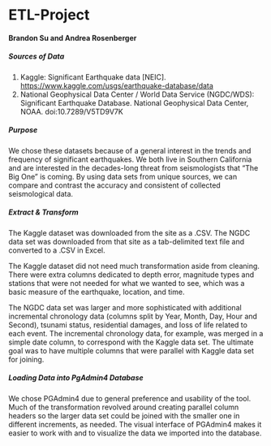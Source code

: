 # ETL-Project
#### Brandon Su and Andrea Rosenberger

##### Sources of Data 
1.	Kaggle: Significant Earthquake data [NEIC]. https://www.kaggle.com/usgs/earthquake-database/data
2.	National Geophysical Data Center / World Data Service (NGDC/WDS): Significant Earthquake Database. National Geophysical Data Center, NOAA. doi:10.7289/V5TD9V7K

##### Purpose
We chose these datasets because of a general interest in the trends and frequency of significant earthquakes. We both live in Southern California and are interested in the decades-long threat from seismologists that “The Big One” is coming.  By using data sets from unique sources, we can compare and contrast the accuracy and consistent of collected seismological data.

##### Extract & Transform
The Kaggle dataset was downloaded from the site as a .CSV.  The NGDC data set was downloaded from that site as a tab-delimited text file and converted to a .CSV in Excel.

The Kaggle dataset did not need much transformation aside from cleaning. There were extra columns dedicated to depth error, magnitude types and stations that were not needed for what we wanted to see, which was a basic measure of the earthquake, location, and time. 

The NGDC data set was larger and more sophisticated with additional incremental chronology data (columns split by Year, Month, Day, Hour and Second), tsunami status, residential damages, and loss of life related to each event.  The incremental chronology data, for example, was merged in a simple date column, to correspond with the Kaggle data set. The ultimate goal was to have multiple columns that were parallel with Kaggle data set for joining.

##### Loading Data into PgAdmin4 Database
We chose PGAdmin4 due to general preference and usability of the tool. Much of the transformation revolved around creating parallel column headers so the larger data set could be joined with the smaller one in different increments, as needed.  The visual interface of PGAdmin4 makes it easier to work with and to visualize the data we imported into the database.




		

		
